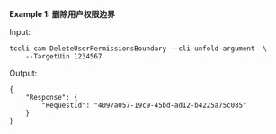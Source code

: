 **Example 1: 删除用户权限边界**



Input: 

```
tccli cam DeleteUserPermissionsBoundary --cli-unfold-argument  \
    --TargetUin 1234567
```

Output: 
```
{
    "Response": {
        "RequestId": "4097a057-19c9-45bd-ad12-b4225a75c085"
    }
}
```

